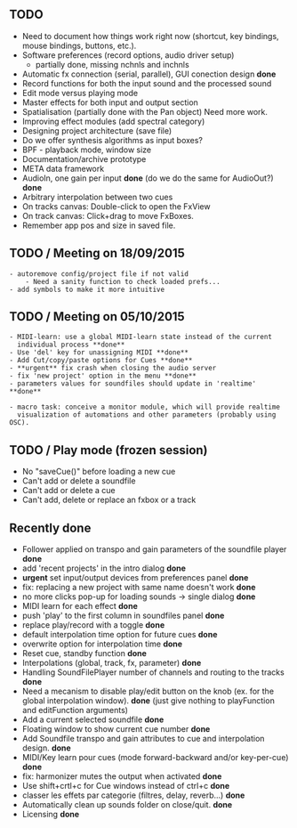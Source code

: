 TODO
----

- Need to document how things work right now (shortcut,
  key bindings, mouse bindings, buttons, etc.).
- Software preferences (record options, audio driver setup)
    - partially done, missing nchnls and inchnls
- Automatic fx connection (serial, parallel), GUI conection design **done**
- Record functions for both the input sound and the processed sound
- Edit mode versus playing mode
- Master effects for both input and output section
- Spatialisation (partially done with the Pan object) Need more work.
- Improving effect modules (add spectral category)
- Designing project architecture (save file)
- Do we offer synthesis algorithms as input boxes?
- BPF - playback mode, window size
- Documentation/archive prototype
- META data framework
- AudioIn, one gain per input **done** (do we do the same for AudioOut?) **done**
- Arbitrary interpolation between two cues
- On tracks canvas: Double-click to open the FxView 
- On track canvas: Click+drag to move FxBoxes.
- Remember app pos and size in saved file.


TODO / Meeting on 18/09/2015
---------------------

    - autoremove config/project file if not valid
        - Need a sanity function to check loaded prefs...
    - add symbols to make it more intuitive

TODO / Meeting on 05/10/2015
---------------------

    - MIDI-learn: use a global MIDI-learn state instead of the current
      individual process **done**
    - Use 'del' key for unassigning MIDI **done**
    - Add Cut/copy/paste options for Cues **done**
    - **urgent** fix crash when closing the audio server
    - fix 'new project' option in the menu **done**
    - parameters values for soundfiles should update in 'realtime' **done**

    - macro task: conceive a monitor module, which will provide realtime
      visualization of automations and other parameters (probably using OSC).

TODO / Play mode (frozen session)
---------
- No "saveCue()" before loading a new cue
- Can't add or delete a soundfile
- Can't add or delete a cue
- Can't add, delete or replace an fxbox or a track

Recently done
-------------
- Follower applied on transpo and gain parameters of the soundfile player **done**
- add 'recent projects' in the intro dialog **done**
- **urgent** set input/output devices from preferences panel **done**
- fix: replacing a new project with same name doesn't work **done**
- no more clicks pop-up for loading sounds -> single dialog **done**
- MIDI learn for each effect **done**
- push 'play' to the first column in soundfiles panel **done**
- replace play/record with a toggle **done**
- default interpolation time option for future cues **done**
- overwrite option for interpolation time **done**
- Reset cue, standby function **done**
- Interpolations (global, track, fx, parameter) **done**
- Handling SoundFilePlayer number of channels and routing to the tracks **done**
- Need a mecanism to disable play/edit button on the knob (ex. for the global
  interpolation window). **done** (just give nothing to playFunction and 
  editFunction arguments)
- Add a current selected soundfile **done**
- Floating window to show current cue number **done**
- Add Soundfile transpo and gain attributes to cue and interpolation design. **done**
- MIDI/Key learn pour cues (mode forward-backward and/or key-per-cue) **done**
- fix: harmonizer mutes the output when activated **done**
- Use shift+crtl+c for Cue windows instead of ctrl+c **done**
- classer les effets par categorie (filtres, delay, reverb...) **done**
- Automatically clean up sounds folder on close/quit. **done**
- Licensing **done**
